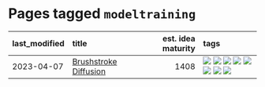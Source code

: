 # Pages tagged `modeltraining`

|last_modified|title|est. idea maturity|tags
|:---|:---|---:|:---|
|2023-04-07|[Brushstroke Diffusion](../brushstroke-diffusion.md)|1408|[![](https://img.shields.io/badge/tag-artisticstyletransfer-c979f)](../tags/artisticstyletransfer.md) [![](https://img.shields.io/badge/tag-creativity-93f011)](../tags/creativity.md) [![](https://img.shields.io/badge/tag-deepgenerativemodeling-8613e9)](../tags/deepgenerativemodeling.md) [![](https://img.shields.io/badge/tag-experimental-4072a1)](../tags/experimental.md) [![](https://img.shields.io/badge/tag-image_processing-e2ec85)](../tags/image_processing.md) [![](https://img.shields.io/badge/tag-modeltraining-ca3dce)](../tags/modeltraining.md) [![](https://img.shields.io/badge/tag-painting-b1fd1a)](../tags/painting.md) [![](https://img.shields.io/badge/tag-wip-abf295)](../tags/wip.md)|